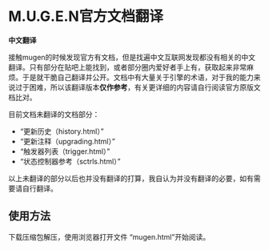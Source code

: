 # M.U.G.E.N官方文档翻译

**中文翻译**

接触mugen的时候发现官方有文档，但是找遍中文互联网发现都没有相关的中文翻译。只有部分在贴吧上能找到，或者部分圈内爱好者手上有，获取起来非常麻烦。于是就干脆自己翻译并公开。文档中有大量关于引擎的术语，对于我的能力来说过于困难，所以该翻译版本**仅作参考**，有关更详细的内容请自行阅读官方原版文档比对。

目前文档未翻译的文档部分：
- “更新历史（history.html）”
- “更新注释（upgrading.html）”
- “触发器列表（trigger.html）”
- “状态控制器参考（sctrls.html）”

以上未翻译的部分以后也并没有翻译的打算，我自认为并没有翻译的必要，如有需要请自行翻译。

## 使用方法

下载压缩包解压，使用浏览器打开文件 “mugen.html”开始阅读。

